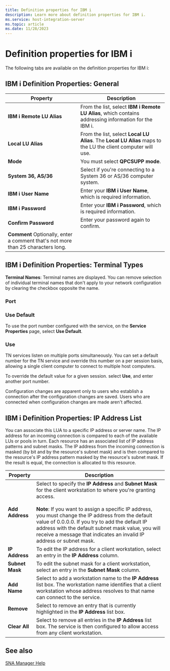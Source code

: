 ```yaml
---
title: Definition properties for IBM i
description: Learn more about definition properties for IBM i.
ms.service: host-integration-server
ms.topic: article
ms.date: 11/28/2023
---
```


# Definition properties for IBM i

The following tabs are available on the definition properties for IBM i:

## IBM i Definition Properties: General  

| Property | Description |
|----------|-------------|
| **IBM i Remote LU Alias** | From the list, select **IBM i Remote LU Alias**, which contains addressing information for the IBM i. |
| **Local LU Alias** | From the list, select **Local LU Alias**. The **Local LU Alias** maps to the LU the client computer will use. |
| **Mode** | You must select **QPCSUPP mode**. |
| **System 36, AS/36** | Select if you're connecting to a System 36 or AS/36 computer system. |
| **IBM i User Name** | Enter your **IBM i User Name**, which is required information. |
| **IBM i Password** | Enter your **IBM i Password**, which is required information. |
| **Confirm Password** | Enter your password again to confirm. |
| **Comment** Optionally, enter a comment that's not more than 25 characters long. |
  
## IBM i Definition Properties: Terminal Types  

**Terminal Names**: Terminal names are displayed. You can remove selection of individual terminal names that don't apply to your network configuration by clearing the checkbox opposite the name.

### Port  
  
### Use Default

To use the port number configured with the service, on the **Service Properties** page, select **Use Default**.

### Use  

TN services listen on multiple ports simultaneously. You can set a default number for the TN service and override this number on a per session basis, allowing a single client computer to connect to multiple host computers.

To override the default value for a given session. select **Use**, and enter another port number.

Configuration changes are apparent only to users who establish a connection after the configuration changes are saved. Users who are connected when configuration changes are made aren't affected.
  
## IBM i Definition Properties: IP Address List  

You can associate this LUA to a specific IP address or server name. The IP address for an incoming connection is compared to each of the available LUs or pools in turn. Each resource has an associated list of IP address patterns and subnet masks. The IP address from the incoming connection is masked (by bit and by the resource's subnet mask) and is then compared to the resource's IP address pattern masked by the resource's subnet mask. If the result is equal, the connection is allocated to this resource.

| Property | Description |
|----------|-------------|
| **Add Address** | Select to specify the **IP Address** and **Subnet Mask** for the client workstation to where you're granting access. <br><br>**Note**: If you want to assign a specific IP address, you must change the IP address from the default value of 0.0.0.0. If you try to add the default IP address with the default subnet mask value, you will receive a message that indicates an invalid IP address or subnet mask. |
| **IP Address** | To edit the IP address for a client workstation, select an entry in the **IP Address** column. |
| **Subnet Mask** | To edit the subnet mask for a client workstation, select an entry in the **Subnet Mask** column. |
| **Add Name** | Select to add a workstation name to the **IP Address** list box. The workstation name identifies that a client workstation whose address resolves to that name can connect to the service. |
| **Remove** | Select to remove an entry that is currently highlighted in the **IP Address** list box. |
| **Clear All** | Select to remove all entries in the **IP Address** list box. The service is then configured to allow access from any client workstation. |

## See also

[SNA Manager Help](../core/sna-manager-help1.md)
